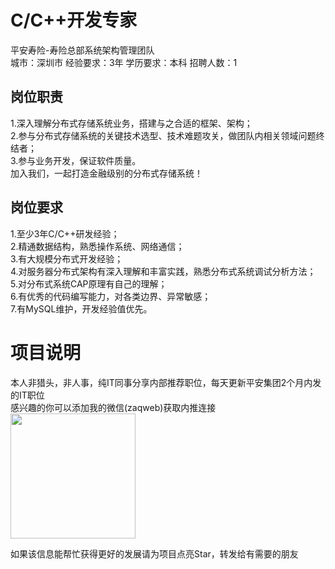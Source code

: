 # C/C++开发专家
平安寿险-寿险总部系统架构管理团队  
城市：深圳市 经验要求：3年 学历要求：本科  招聘人数：1

## 岗位职责
1.深入理解分布式存储系统业务，搭建与之合适的框架、架构；   
2.参与分布式存储系统的关键技术选型、技术难题攻关，做团队内相关领域问题终结者；   
3.参与业务开发，保证软件质量。   
加入我们，一起打造金融级别的分布式存储系统！

## 岗位要求
1.至少3年C/C++研发经验；   
2.精通数据结构，熟悉操作系统、网络通信；   
3.有大规模分布式开发经验；   
4.对服务器分布式架构有深入理解和丰富实践，熟悉分布式系统调试分析方法；   
5.对分布式系统CAP原理有自己的理解；   
6.有优秀的代码编写能力，对各类边界、异常敏感；   
7.有MySQL维护，开发经验值优先。

# 项目说明

本人非猎头，非人事，纯IT同事分享内部推荐职位，每天更新平安集团2个月内发的IT职位  
感兴趣的你可以添加我的微信(zaqweb)获取内推连接  
<img src="https://github.com/zaqweb/PA-IT-JOBS/blob/master/WechatICode.jpeg"  height="200" width="200">

如果该信息能帮忙获得更好的发展请为项目点亮Star，转发给有需要的朋友




